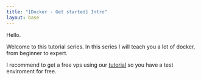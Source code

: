 ```yaml
---
title: "[Docker - Get started] Intro"
layout: base
---
```

Hello.

Welcome to this tutorial series.
In this series I will teach you a lot of docker, from beginner to expert.

I recommend to get a free vps using our [tutorial](/free-vps) so you have a test enviroment for free.
